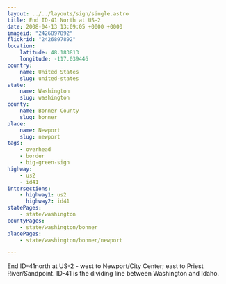 ```yaml
---
layout: ../../layouts/sign/single.astro
title: End ID-41 North at US-2
date: 2008-04-13 13:09:05 +0000 +0000
imageid: "2426897892"
flickrid: "2426897892"
location:
    latitude: 48.183813
    longitude: -117.039446
country:
    name: United States
    slug: united-states
state:
    name: Washington
    slug: washington
county:
    name: Bonner County
    slug: bonner
place:
    name: Newport
    slug: newport
tags:
    - overhead
    - border
    - big-green-sign
highway:
    - us2
    - id41
intersections:
    - highway1: us2
      highway2: id41
statePages:
    - state/washington
countyPages:
    - state/washington/bonner
placePages:
    - state/washington/bonner/newport

---
```

End ID-41north at US-2 - west to Newport/City Center; east to Priest River/Sandpoint.  ID-41 is the dividing line between Washington and Idaho.